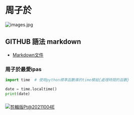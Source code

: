 # 周子於


![images.jpg](images.jpg)

## GITHUB 語法  markdown

- [Markdown文件](https://markdown.tw/)

### 周子於最愛ipas
```python
import time  # 使用python標準函數庫的time模組{處理時間的函數}

date = time.localtime()	
print(date)
```

###

[![剪輯版Pt@20211004E](https://img.youtube.com/vi/HOnuZAnZkx8/0.jpg)](https://www.youtube.com/watch?v=HOnuZAnZkx8)
